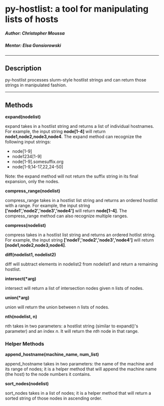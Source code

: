 # py-hostlist: a tool for manipulating lists of hosts

##### Author: Christopher Moussa
##### Mentor: Elsa Gonsiorowski
****
## Description

py-hostlist processes slurm-style hostlist strings and can return those strings in manipulated fashion. 
****

## Methods

**expand(nodelist)**

expand takes in a hostlist string and returns a list of individual hostnames. For example, the input string **node[1-4]** will return **node1,node2,node3,node4**. The expand method can recognize the following input strings:

- node[1-9]
- node1234[1-9]
- node[1-9].somesuffix.org
- node[1-9,14-17,22,24-50]

Note: the expand method will not return the suffix string in its final expansion, only the nodes.

**compress_range(nodelist)**

compress_range takes in a hostlist list string and returns an ordered hostlist with a range. For example, the input string **['node1','node2','node3','node4']** will return **node[1-4]**. The compress_range method can also recognize multiple ranges.

**compress(nodelist)**

compress takes in a hostlist list string and returns an ordered hotlist string. For example, the input string **['node1','node2','node3','node4']** will return **[node1,node2,node3,node4]**.

**diff(nodelist1, nodelist2)**

diff will subtract elements in nodelist2 from nodelist1 and return a remaining hostlist. 

**intersect(\*arg)**

intersect will return a list of intersection nodes given n lists of nodes.

**union(\*arg)**

union will return the union between n lists of nodes.

**nth(nodelist, n)**

nth takes in two parameters: a hostlist string (similar to expand()'s parameter) and an index *n*. It will return the *nth* node in that range. 

### Helper Methods

**append_hostname(machine_name, num_list)**

append_hostname takes in two parameters: the name of the machine and its range of nodes; it is a helper method that will append the machine name (the host) to the node numbers it contains.

**sort_nodes(nodelist)**

sort_nodes takes in a list of nodes; it is a helper method that will return a sorted string of those nodes in ascending order.